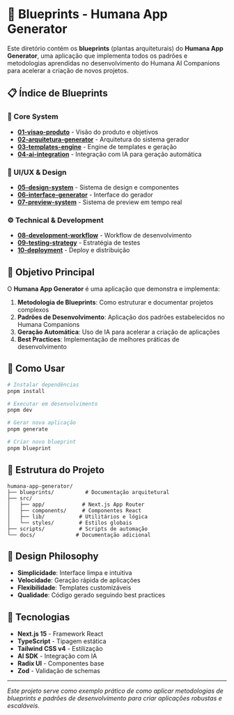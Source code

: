 # 🚀 Blueprints - Humana App Generator

Este diretório contém os **blueprints** (plantas arquiteturais) do **Humana App Generator**, uma aplicação que implementa todos os padrões e metodologias aprendidas no desenvolvimento do Humana AI Companions para acelerar a criação de novos projetos.

## 📋 **Índice de Blueprints**

### **🎯 Core System**
- **[01-visao-produto](./01-visao-produto.md)** - Visão do produto e objetivos
- **[02-arquitetura-generator](./02-arquitetura-generator.md)** - Arquitetura do sistema gerador
- **[03-templates-engine](./03-templates-engine.md)** - Engine de templates e geração
- **[04-ai-integration](./04-ai-integration.md)** - Integração com IA para geração automática

### **🎨 UI/UX & Design**
- **[05-design-system](./05-design-system.md)** - Sistema de design e componentes
- **[06-interface-generator](./06-interface-generator.md)** - Interface do gerador
- **[07-preview-system](./07-preview-system.md)** - Sistema de preview em tempo real

### **⚙️ Technical & Development**
- **[08-development-workflow](./08-development-workflow.md)** - Workflow de desenvolvimento
- **[09-testing-strategy](./09-testing-strategy.md)** - Estratégia de testes
- **[10-deployment](./10-deployment.md)** - Deploy e distribuição

## 🎯 **Objetivo Principal**

O **Humana App Generator** é uma aplicação que demonstra e implementa:

1. **Metodologia de Blueprints**: Como estruturar e documentar projetos complexos
2. **Padrões de Desenvolvimento**: Aplicação dos padrões estabelecidos no Humana Companions
3. **Geração Automática**: Uso de IA para acelerar a criação de aplicações
4. **Best Practices**: Implementação de melhores práticas de desenvolvimento

## 🚀 **Como Usar**

```bash
# Instalar dependências
pnpm install

# Executar em desenvolvimento
pnpm dev

# Gerar nova aplicação
pnpm generate

# Criar novo blueprint
pnpm blueprint
```

## 📁 **Estrutura do Projeto**

```
humana-app-generator/
├── blueprints/          # Documentação arquitetural
├── src/
│   ├── app/            # Next.js App Router
│   ├── components/     # Componentes React
│   ├── lib/           # Utilitários e lógica
│   └── styles/        # Estilos globais
├── scripts/           # Scripts de automação
└── docs/             # Documentação adicional
```

## 🎨 **Design Philosophy**

- **Simplicidade**: Interface limpa e intuitiva
- **Velocidade**: Geração rápida de aplicações
- **Flexibilidade**: Templates customizáveis
- **Qualidade**: Código gerado seguindo best practices

## 🔧 **Tecnologias**

- **Next.js 15** - Framework React
- **TypeScript** - Tipagem estática
- **Tailwind CSS v4** - Estilização
- **AI SDK** - Integração com IA
- **Radix UI** - Componentes base
- **Zod** - Validação de schemas

---

*Este projeto serve como exemplo prático de como aplicar metodologias de blueprints e padrões de desenvolvimento para criar aplicações robustas e escaláveis.* 